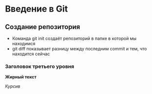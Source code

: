 # Введение в Git    
## Создание репозитория
* Командa git init создаёт репозиторий в папке в которой мы находимся
* git diff показывает разницу между последним commit и тем, что находится сейчас 
### Заголовок третьего уровня
**Жирный текст**

*Курсив*